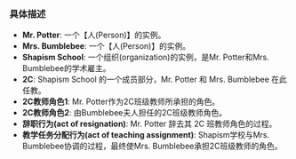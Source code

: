 ### 具体描述

- **Mr. Potter**: 一个【人(Person)】的实例。
- **Mrs. Bumblebee**: 一个【人(Person)】的实例。
- **Shapism School**: 一个组织(organization)的实例，是Mr. Potter和Mrs. Bumblebee的学术雇主。
- **2C**: Shapism School 的一个成员部分，Mr. Potter 和 Mrs. Bumblebee 在此任教。
- **2C教师角色1**: Mr. Potter作为2C班级教师所承担的角色。
- **2C教师角色2**: 由Bumblebee夫人担任的2C班级教师角色。
- **辞职行为(act of resignation)**: Mr. Potter 辞去其 2C 班教师角色的过程。
- **教学任务分配行为(act of teaching assignment)**: Shapism学校与Mrs. Bumblebee协调的过程，最终使Mrs. Bumblebee承担2C班级教师的角色。
